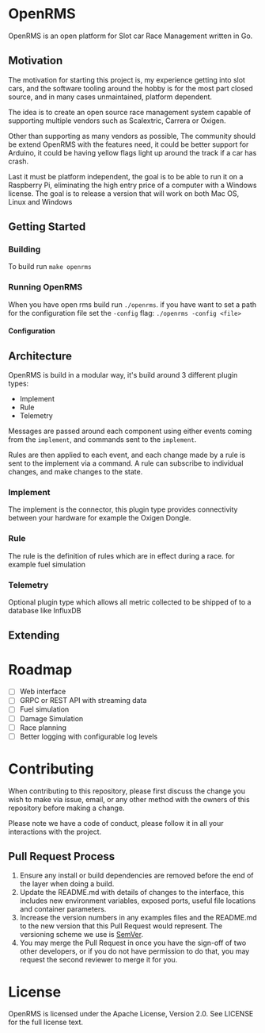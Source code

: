# OpenRMS
OpenRMS is an open platform for Slot car Race Management written in Go.

## Motivation
The motivation for starting this project is, my experience getting into
slot cars, and the software tooling around the hobby is for the most part
closed source, and in many cases unmaintained, platform dependent.

The idea is to create an open source race management system capable of
supporting multiple vendors such as Scalextric, Carrera or Oxigen.

Other than supporting as many vendors as possible, The community should
be extend OpenRMS with the features need, it could be better support for
Arduino, it could be having yellow flags light up around the track if a
car has crash.

Last it must be platform independent, the goal is to be able to run it
on a Raspberry Pi, eliminating the high entry price of a computer with
a Windows license. The goal is to release a version that will work on
both Mac OS, Linux and Windows

## Getting Started
### Building
To build run `make openrms`

### Running OpenRMS
When you have open rms build run `./openrms`. if you have want to set
a path for the configuration file set the `-config` flag: `./openrms -config <file>`

#### Configuration

## Architecture
OpenRMS is build in a modular way, it's build around 3 different plugin
types:

- Implement
- Rule
- Telemetry

Messages are passed around each component using either events coming
from the `implement`, and commands sent to the `implement`.

Rules are then applied to each event, and each change made by a rule
is sent to the implement via a command. A rule can subscribe to individual
changes, and make changes to the state.

### Implement
The implement is the connector, this plugin type provides connectivity
between your hardware for example the Oxigen Dongle.

### Rule
The rule is the definition of rules which are in effect during a race.
for example fuel simulation

### Telemetry
Optional plugin type which allows all metric collected to be shipped of
to a database like InfluxDB

## Extending

# Roadmap
- [ ] Web interface
- [ ] GRPC or REST API with streaming data
- [ ] Fuel simulation
- [ ] Damage Simulation
- [ ] Race planning
- [ ] Better logging with configurable log levels

# Contributing
When contributing to this repository, please first discuss the change you wish to make via issue,
email, or any other method with the owners of this repository before making a change.

Please note we have a code of conduct, please follow it in all your interactions with the project.

## Pull Request Process

1. Ensure any install or build dependencies are removed before the end of the layer when doing a
   build.
2. Update the README.md with details of changes to the interface, this includes new environment
   variables, exposed ports, useful file locations and container parameters.
3. Increase the version numbers in any examples files and the README.md to the new version that this
   Pull Request would represent. The versioning scheme we use is [SemVer](http://semver.org/).
4. You may merge the Pull Request in once you have the sign-off of two other developers, or if you
   do not have permission to do that, you may request the second reviewer to merge it for you.

# License
OpenRMS is licensed under the Apache License, Version 2.0. See LICENSE for
the full license text.